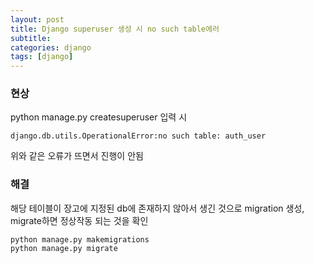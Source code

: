 ```yaml
---
layout: post
title: Django superuser 생성 시 no such table에러
subtitle: 
categories: django
tags: [django]
---
```


### 현상
python manage.py createsuperuser 입력 시
```
django.db.utils.OperationalError:no such table: auth_user
```
위와 같은 오류가 뜨면서 진행이 안됨

### 해결
해당 테이블이 장고에 지정된 db에 존재하지 않아서 생긴 것으로 migration 생성, migrate하면 정상작동 되는 것을 확인
```
python manage.py makemigrations
python manage.py migrate
```